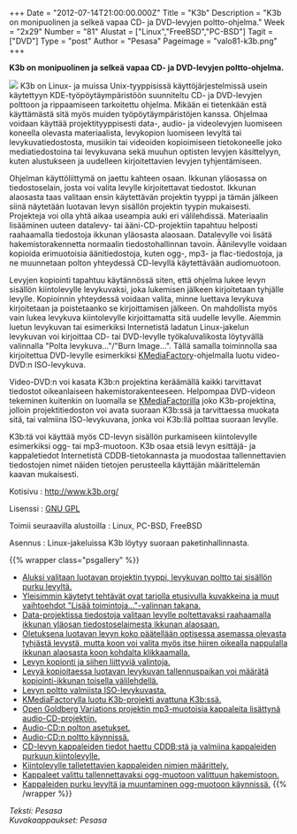 +++
Date = "2012-07-14T21:00:00.000Z"
Title = "K3b"
Description = "K3b on monipuolinen ja selkeä vapaa CD- ja DVD-levyjen poltto-ohjelma."
Week = "2x29"
Number = "81"
Alustat = ["Linux","FreeBSD","PC-BSD"]
Tagit = ["DVD"]
Type = "post"
Author = "Pesasa"
Pageimage = "valo81-k3b.png"
+++


**K3b on monipuolinen ja selkeä vapaa CD- ja DVD-levyjen
poltto-ohjelma.**

![ ](/images/valo81-k3b.png "fig:valo81-k3b.png") K3b on Linux- ja muissa
Unix-tyyppisissä käyttöjärjestelmissä usein käytettyyn
KDE-työpöytäympäristöön suunniteltu CD- ja DVD-levyjen polttoon ja
rippaamiseen tarkoitettu ohjelma. Mikään ei tietenkään estä käyttämästä
sitä myös muiden työpöytäympäristöjen kanssa. Ohjelmaa voidaan käyttää
projektityyppisesti data-, audio- ja videolevyjen luomiseen koneella
olevasta materiaalista, levykopion luomiseen levyltä tai
levykuvatiedostosta, musiikin tai videoiden kopioimiseen tietokoneelle
joko mediatiedostoina tai levykuvana sekä muuhun optisten levyjen
käsittelyyn, kuten alustukseen ja uudelleen kirjoitettavien levyjen
tyhjentämiseen.

Ohjelman käyttöliittymä on jaettu kahteen osaan. Ikkunan yläosassa on
tiedostoselain, josta voi valita levylle kirjoitettavat tiedostot.
Ikkunan alaosasta taas valitaan ensin käytettävän projektin tyyppi ja
tämän jälkeen siinä näytetään luotavan levyn sisällön projektin tyypin
mukaisesti. Projekteja voi olla yhtä aikaa useampia auki eri
välilehdissä. Materiaalin lisääminen uuteen datalevy- tai
ääni-CD-projektiin tapahtuu helposti raahaamalla tiedostoja ikkunan
yläosasta alaosaan. Datalevylle voi lisätä hakemistorakennetta normaalin
tiedostohallinnan tavoin. Äänilevylle voidaan kopioida erimuotoisia
äänitiedostoja, kuten ogg-, mp3- ja flac-tiedostoja, ja ne muunnetaan
polton yhteydessä CD-levyllä käytettävään audiomuotoon.

Levyjen kopiointi tapahtuu käytännössä siten, että ohjelma lukee levyn
sisällön kiintolevylle levykuvaksi, joka lukemisen jälkeen kirjoitetaan
tyhjälle levylle. Kopioinnin yhteydessä voidaan valita, minne luettava
levykuva kirjoitetaan ja poistetaanko se kirjoittamisen jälkeen. On
mahdollista myös vain lukea levykuva kiintolevylle kirjoittamatta sitä
uudelle levylle. Aiemmin luetun levykuvan tai esimerkiksi Internetistä
ladatun Linux-jakelun levykuvan voi kirjoittaa CD- tai DVD-levylle
työkaluvalikosta löytyvällä valinnalla "Polta levykuva..."/"Burn
Image...". Tällä samalla toiminnolla saa kirjoitettua DVD-levylle
esimerkiksi [KMediaFactory](KMediaFactory)-ohjelmalla luotu
video-DVD:n ISO-levykuva.

Video-DVD:n voi kasata K3b:n projektina keräämällä kaikki tarvittavat
tiedostot oikeanlaiseen hakemistorakenteeseen. Helpompaa DVD-videon
tekeminen kuitenkin on luomalla se
[KMediaFactorilla](KMediaFactory) joko K3b-projektina, jolloin
projektitiedoston voi avata suoraan K3b:ssä ja tarvittaessa muokata
sitä, tai valmiina ISO-levykuvana, jonka voi K3b:llä polttaa suoraan
levylle.

K3b:tä voi käyttää myös CD-levyn sisällön purkamiseen kiintolevylle
esimerkiksi ogg- tai mp3-muotoon. K3b osaa etsiä levyn esittäjä- ja
kappaletiedot Internetistä CDDB-tietokannasta ja muodostaa
tallennettavien tiedostojen nimet näiden tietojen perusteella käyttäjän
määrittelemän kaavan mukaisesti.

Kotisivu
:   <http://www.k3b.org/>

Lisenssi
:   [GNU GPL](GNU_GPL)

Toimii seuraavilla alustoilla
:   Linux, PC-BSD, FreeBSD

Asennus
:   Linux-jakeluissa K3b löytyy suoraan paketinhallinnasta.

{{% wrapper class="psgallery" %}}
-   [Aluksi valitaan luotavan projektin tyyppi, levykuvan poltto tai
    sisällön purku levyltä.](/images/k3b-1.png)
-   [Yleisimmin käytetyt tehtävät ovat tarjolla etusivulla kuvakkeina ja
    muut vaihtoehdot "Lisää toimintoja..."-valinnan
    takana.](/images/k3b-2.png)
-   [Data-projektissa tiedostoja valitaan levylle poltettavaksi
    raahaamalla ikkunan yläosan tiedostoselaimesta ikkunan
    alaosaan.](/images/k3b-3.png)
-   [Oletuksena luotavan levyn koko päätellään optisessa asemassa
    olevasta tyhjästä levystä, mutta koon voi valita myös itse hiiren
    oikealla nappulalla ikkunan alaosasta koon kohdalta
    klikkaamalla.](/images/k3b-4.png)
-   [Levyn kopionti ja siihen liittyviä valintoja.](/images/k3b-5.png)
-   [Levyä kopioitaessa luotavan levykuvan tallennuspaikan voi määrätä
    kopiointi-ikkunan toisella välilehdellä.](/images/k3b-6.png)
-   [Levyn poltto valmiista ISO-levykuvasta.](/images/k3b-7.png)
-   [KMediaFactorylla luotu K3b-projekti avattuna
    K3b:ssä.](/images/k3b-8.png)
-   [Open Goldberg Variations projektin mp3-muotoisia kappaleita
    lisättynä audio-CD-projektiin.](/images/k3b-9.png)
-   [Audio-CD:n polton asetukset.](/images/k3b-10.png)
-   [Audio-CD:n poltto käynnissä.](/images/k3b-11.png)
-   [CD-levyn kappaleiden tiedot haettu CDDB:stä ja valmiina kappaleiden
    purkuun kiintolevylle.](/images/k3b-12.png)
-   [Kiintolevylle talletettavien kappaleiden nimien
    määrittely.](/images/k3b-13.png)
-   [Kappaleet valittu tallennettavaksi ogg-muotoon valittuun
    hakemistoon.](/images/k3b-14.png)
-   [Kappaleiden purku levyltä ja muuntaminen ogg-muotoon
    käynnissä.](/images/k3b-15.png)
{{% /wrapper %}}

*Teksti: Pesasa* <br />
*Kuvakaappaukset: Pesasa*

